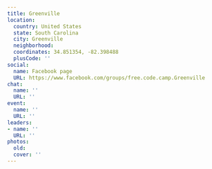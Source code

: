 ```yaml
---
title: Greenville
location:
  country: United States
  state: South Carolina
  city: Greenville
  neighborhood: 
  coordinates: 34.851354, -82.398488
  plusCode: ''
social:
  name: Facebook page
  URL: https://www.facebook.com/groups/free.code.camp.Greenville
chat:
  name: ''
  URL: ''
event:
  name: ''
  URL: ''
leaders:
- name: ''
  URL: ''
photos:
  old: 
  cover: ''
---
```

